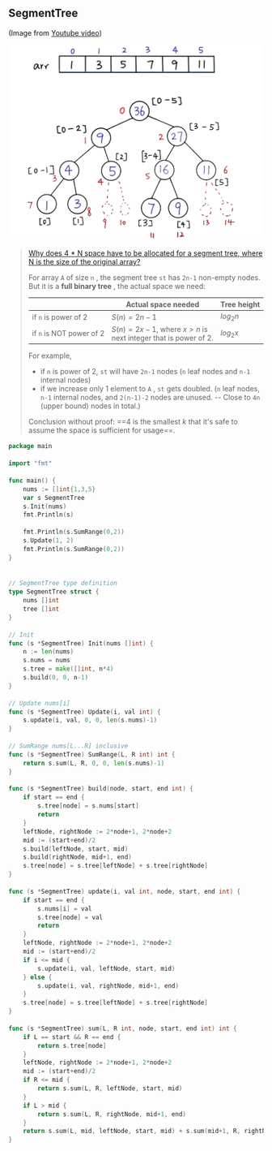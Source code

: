 ## SegmentTree

(Image from [Youtube video](https://www.youtube.com/watch?v=e_bK-dgPvfM&t=1732s)) 

![segment-tree](_image/segment-tree.jpg)

> [Why does 4 * N space have to be allocated for a segment tree, where N is the size of the original array?](https://www.quora.com/Why-does-4-*-N-space-have-to-be-allocated-for-a-segment-tree-where-N-is-the-size-of-the-original-array) 
>
> For array `A` of size `n` , the segment tree `st` has `2n-1` non-empty nodes. But it is a **full binary tree** , the actual space we need:
>
> |                          | Actual space needed                                          | Tree height |
> | ------------------------ | ------------------------------------------------------------ | ----------- |
> | if `n` is power of 2     | $S(n) = 2n-1$                                                | $log_2 n$   |
> | if `n` is NOT power of 2 | $S(n) = 2x-1$, where $x > n$ is <br />next integer that is power of 2. | $log_2 x$   |
>
> For example,
>
> - if `n` is power of 2, `st` will have `2n-1` nodes (`n` leaf nodes and `n-1` internal nodes)
> - if we increase only 1 element to `A` , `st` gets doubled. (`n` leaf nodes, `n-1` internal nodes, and `2(n-1)-2` nodes are unused. -- Close to `4n` (upper bound) nodes in total.)
>
> Conclusion without proof: ==4 is the smallest $k$ that it's safe to assume the space is sufficient for usage==.

```go
package main

import "fmt"

func main() {
	nums := []int{1,3,5}
	var s SegmentTree
	s.Init(nums)
	fmt.Println(s)

	fmt.Println(s.SumRange(0,2))
	s.Update(1, 2)
	fmt.Println(s.SumRange(0,2))
}


// SegmentTree type definition
type SegmentTree struct {
	nums []int
	tree []int
}

// Init
func (s *SegmentTree) Init(nums []int) {
	n := len(nums)
	s.nums = nums
	s.tree = make([]int, n*4)
	s.build(0, 0, n-1)
}

// Update nums[i]
func (s *SegmentTree) Update(i, val int) {
	s.update(i, val, 0, 0, len(s.nums)-1)
}

// SumRange nums[L...R] inclusive
func (s *SegmentTree) SumRange(L, R int) int {
	return s.sum(L, R, 0, 0, len(s.nums)-1)
}

func (s *SegmentTree) build(node, start, end int) {
	if start == end {
		s.tree[node] = s.nums[start]
		return
	}
	leftNode, rightNode := 2*node+1, 2*node+2
	mid := (start+end)/2
	s.build(leftNode, start, mid)
	s.build(rightNode, mid+1, end)
	s.tree[node] = s.tree[leftNode] + s.tree[rightNode]
}

func (s *SegmentTree) update(i, val int, node, start, end int) {
	if start == end {
		s.nums[i] = val
		s.tree[node] = val
		return
	}
	leftNode, rightNode := 2*node+1, 2*node+2
	mid := (start+end)/2
	if i <= mid {
		s.update(i, val, leftNode, start, mid)
	} else {
		s.update(i, val, rightNode, mid+1, end)
	}
	s.tree[node] = s.tree[leftNode] + s.tree[rightNode]
}

func (s *SegmentTree) sum(L, R int, node, start, end int) int {
	if L == start && R == end {
		return s.tree[node]
	}
	leftNode, rightNode := 2*node+1, 2*node+2
	mid := (start+end)/2
	if R <= mid {
		return s.sum(L, R, leftNode, start, mid)
	}
	if L > mid {
		return s.sum(L, R, rightNode, mid+1, end)
	}
	return s.sum(L, mid, leftNode, start, mid) + s.sum(mid+1, R, rightNode, mid+1, end)
}
```

